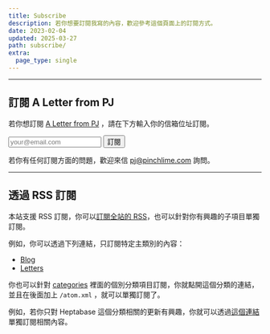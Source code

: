 ```yaml
---
title: Subscribe
description: 若你想要訂閱我寫的內容，歡迎參考這個頁面上的訂閱方式。
date: 2023-02-04
updated: 2025-03-27
path: subscribe/
extra:
  page_type: single
---
```


---

## 訂閱 A Letter from PJ

若你想訂閱 [A Letter from PJ](/letters) ，請在下方輸入你的信箱位址訂閱。

<div class="form-container">
  <form
    action="https://buttondown.com/api/emails/embed-subscribe/pinchlime"
    method="post"
    target="popupwindow"
    onsubmit="window.open('https://buttondown.com/pinchlime', 'popupwindow')"
    class="embeddable-buttondown-form"
  >
    <input type="email" name="email" id="bd-email" placeholder="your@email.com" />
    <input type="submit" value="訂閱" />
  </form>
</div>

若你有任何訂閱方面的問題，歡迎來信 pj@pinchlime.com 詢問。

---

## 透過 RSS 訂閱

本站支援 RSS 訂閱，你可以[訂閱全站的 RSS](/atom.xml)，也可以針對你有興趣的子項目單獨訂閱。

例如，你可以透過下列連結，只訂閱特定主類別的內容：

- [Blog](/blog/atom.xml)
- [Letters](/letters/atom.xml)

你也可以針對 [categories](/categories) 裡面的個別分類項目訂閱，你就點開這個分類的連結，並且在後面加上 `/atom.xml` ，就可以單獨訂閱了。

例如，若你只對 Heptabase 這個分類相關的更新有興趣，你就可以透過[這個連結](https://pinchlime.com/categories/heptabase/atom.xml)單獨訂閱相關內容。 
